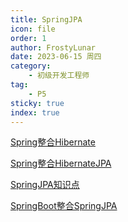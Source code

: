 ```yaml
---
title: SpringJPA
icon: file
order: 1
author: FrostyLunar
date: 2023-06-15 周四
category:
	- 初级开发工程师
tag:
	- P5
sticky: true
index: true
---
```


[Spring整合Hibernate](01_Spring整合Hibernate/Spring整合Hibernate.md)

[Spring整合HibernateJPA](02_Spring整合HibernateJPA/Spring整合HibernateJPA.md)

[SpringJPA知识点](03_SpringJPA知识点/SpringJPA知识点.md)

[SpringBoot整合SpringJPA](04_SpringBoot整合SpringJPA/SpringBoot整合SpringJPA.md)





